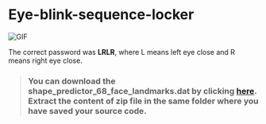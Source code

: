 # Eye-blink-sequence-locker

![GIF](demo/demo.gif)

The correct password was <b>LRLR</b>, where L means left eye close and R means right eye close.

> ### You can download the shape_predictor_68_face_landmarks.dat by clicking [here](http://dlib.net/files/shape_predictor_68_face_landmarks.dat.bz2). Extract the content of zip file in the same folder where you have saved your source code.
